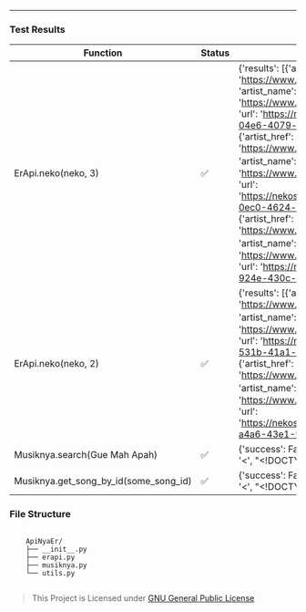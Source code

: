 

---

### Test Results

| Function | Status | Result |
|---|---|---|
| ErApi.neko(neko, 3) | ✅ | {'results': [{'artist_href': 'https://www.pixiv.net/en/users/70194544', 'artist_name': 'Ham', 'source_url': 'https://www.pixiv.net/en/artworks/103077987', 'url': 'https://nekos.best/api/v2/neko/a85811fe-04e6-4079-a7eb-965e59c290aa.png'}, {'artist_href': 'https://www.pixiv.net/en/users/39711325', 'artist_name': 'ななのめ', 'source_url': 'https://www.pixiv.net/en/artworks/99045708', 'url': 'https://nekos.best/api/v2/neko/87758264-0ec0-4624-ae1a-22b4d026c79f.png'}, {'artist_href': 'https://www.pixiv.net/en/users/14089200', 'artist_name': '抹茶Amigo', 'source_url': 'https://www.pixiv.net/en/artworks/93455209', 'url': 'https://nekos.best/api/v2/neko/45f32f99-924e-430c-9db8-8c865f4fb77d.png'}]} |
| ErApi.neko(neko, 2) | ✅ | {'results': [{'artist_href': 'https://www.pixiv.net/en/users/53862745', 'artist_name': 'ひなた', 'source_url': 'https://www.pixiv.net/en/artworks/92705462', 'url': 'https://nekos.best/api/v2/neko/ef806e93-531b-41a1-a6b6-93fb5b5ef46f.png'}, {'artist_href': 'https://www.pixiv.net/en/users/2257693', 'artist_name': 'こもも', 'source_url': 'https://www.pixiv.net/en/artworks/93139156', 'url': 'https://nekos.best/api/v2/neko/2d907553-a4a6-43e1-90d9-11d82c444243.png'}]} |
| Musiknya.search(Gue Mah Apah) | ✅ | {'success': False, 'message': 'Unexpected token \'<\', "<!DOCTYPE "... is not valid JSON'} |
| Musiknya.get_song_by_id(some_song_id) | ✅ | {'success': False, 'message': 'Unexpected token \'<\', "<!DOCTYPE "... is not valid JSON'} |

### File Structure

```

    ApiNyaEr/
    ├── __init__.py
    ├── erapi.py
    ├── musiknya.py
    └── utils.py
    
```


> This Project is Licensed under [GNU General Public License](https://github.com/ErRickow/ApiNyaEr/blob/Er/LICENSE)